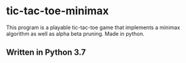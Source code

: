 # tic-tac-toe-minimax
 This program is a playable tic-tac-toe game that implements a minimax algorithm as well as alpha beta pruning. Made in python.
## Written in Python 3.7
